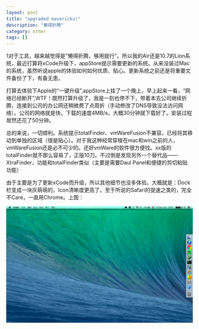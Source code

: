 ```yaml
---
layout: post
title: "upgraded mavericks!"
description: "懒得折腾"
category: other
tags: []
---
```


1对于工具，越来越觉得是"懒得折腾，够用就行"。所以我的Air还是10.7的Lion系统，最近打算将xCode升级下，appStore提示需要更新的系统。从来没装过Mac的系统，虽然听说apple的体验如何如何优质、贴心。更新系统之前还是将重要文件备份了下，有备无患。

打算去体验下Apple的“一键升级”,appStore上挂了一个晚上，早上起来一看，“网络已经断开”,WTF！既然打算升级了，我是一刻也停不下，带着本去公司继续折腾，连接到公司的办公网还稍微费了点周折（手动修改了DNS导致没法访问网络）。公司的网络就是快，下载的速度4MB/s，大概30分钟就下载好了。安装过程居然还花了50分钟。

总的来说，一切顺利。系统提示totalFinder、vmWareFusion不兼容，已经将其移动到单独的区域（很是贴心）。对于我这种经常穿梭在mac和win之前的人，vmWareFusion还是必不可少的。还好vmWare的软件很方便找。xx版的totalFinder就不那么容易了，正版10刀。不过倒是发现另外一个替代品——XtraFinder，功能和totalFinder类似（主要是需要Daul Panel和便捷的剪切粘贴功能）

由于主要是为了更新xCode而升级，所以其他细节也没多体验。大概就是：Dock栏变成一块灰萌萌的，Icon清晰度更高了。至于所说的Safari的提速之类的，完全不Care，一直用Chrome。上图：

![mavericks_cap1](/images/mavericks1.jpg)
